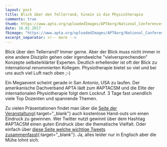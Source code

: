 ```yaml
---
layout: post
title: Blick über den Tellerrand, hinein in die Physiotherapie
comments: true
thumb: https://www.apta.org/uploadedImages/APTAorg/National_Conferences/CSM/Homepage/CSM2017_WebMicrosite_1140x375.png?n=3797
date: 16.02.2017
fbimage: "https://www.apta.org/uploadedImages/APTAorg/National_Conferences/CSM/Homepage/CSM2017_WebMicrosite_1140x375.png?n=3797"
excerpt_separator: <!-- more -->
---
```


Blick über den Tellerrand? Immer gerne. 
Aber der Blick muss nicht immer in eine andere Disziplin gehen oder irgendwelche "vielversprechenden" Konzepte selbsterklärter Experten.
Deutlich erhellender ist oft der Blick zu international renommierten Kollegen. Physiotherapie bietet so viel und bei uns auch viel Luft nach oben ;-) <!-- more -->

Ein Megaevent scheint gerade in San Antonio, USA zu laufen. Der amerikanische Dachverband APTA lädt zum #APTACSM und die Elite der internationalen Physiotherapie folgt dem Lockruf. 3 Tage fast unendlich viele Top Dozenten und spannende Themen.  
<amp-img src="https://www.apta.org/uploadedImages/APTAorg/National_Conferences/CSM/Homepage/CSM2017_WebMicrosite_1140x375.png?n=3797" width="1140" height="375" layout="responsive" ></amp-img>  

Zu vielen Präsentationen findet man über die [Seite der Veranstaltung](http://www.apta.org/CSM/){:target="_blank"} auch kostenlose Hand-outs um einen Eindruck zu gewinnen.
Wer Twitter nutzt gewinnt über dem Hashtag #APTACSM einen guten Eindruck über die thematische Vielfalt. Oder einfach über [diese Seite welche wichtige Tweets zusammenfasst](http://www.symplur.com/healthcare-hashtags/aptacsm/){:target="_blank"}.
Ja, alles leider nur in Englisch aber die Mühe lohnt sich.
  
